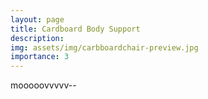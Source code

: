 ```yaml
---
layout: page
title: Cardboard Body Support
description: 
img: assets/img/carbboardchair-preview.jpg
importance: 3
---
```


mooooovvvvv--